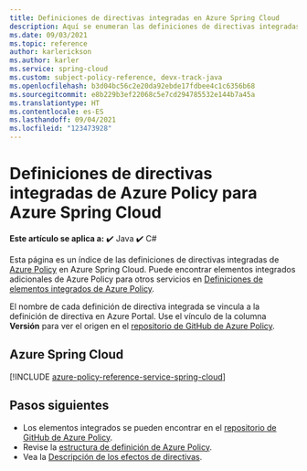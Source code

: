 ```yaml
---
title: Definiciones de directivas integradas en Azure Spring Cloud
description: Aquí se enumeran las definiciones de directivas integradas de Azure Policy en Azure Spring Cloud. Estas definiciones de directivas integradas proporcionan enfoques comunes para administrar los recursos de Azure.
ms.date: 09/03/2021
ms.topic: reference
author: karlerickson
ms.author: karler
ms.service: spring-cloud
ms.custom: subject-policy-reference, devx-track-java
ms.openlocfilehash: b3d04bc56c2e20da92ebde17fdbee4c1c6356b68
ms.sourcegitcommit: e8b229b3ef22068c5e7cd294785532e144b7a45a
ms.translationtype: HT
ms.contentlocale: es-ES
ms.lasthandoff: 09/04/2021
ms.locfileid: "123473928"
---
```

# <a name="azure-policy-built-in-definitions-for-azure-spring-cloud"></a>Definiciones de directivas integradas de Azure Policy para Azure Spring Cloud

**Este artículo se aplica a:** ✔️ Java ✔️ C#

Esta página es un índice de las definiciones de directivas integradas de [Azure Policy](../governance/policy/overview.md) en Azure Spring Cloud. Puede encontrar elementos integrados adicionales de Azure Policy para otros servicios en [Definiciones de elementos integrados de Azure Policy](../governance/policy/samples/built-in-policies.md).

El nombre de cada definición de directiva integrada se vincula a la definición de directiva en Azure Portal. Use el vínculo de la columna **Versión** para ver el origen en el [repositorio de GitHub de Azure Policy](https://github.com/Azure/azure-policy).

## <a name="azure-spring-cloud"></a>Azure Spring Cloud

[!INCLUDE [azure-policy-reference-service-spring-cloud](../../includes/policy/reference/byrp/microsoft.appplatform.md)]

## <a name="next-steps"></a>Pasos siguientes

- Los elementos integrados se pueden encontrar en el [repositorio de GitHub de Azure Policy](https://github.com/Azure/azure-policy).
- Revise la [estructura de definición de Azure Policy](../governance/policy/concepts/definition-structure.md).
- Vea la [Descripción de los efectos de directivas](../governance/policy/concepts/effects.md).
